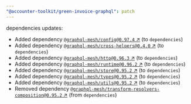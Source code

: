 ```yaml
---
"@accounter-toolkit/green-invoice-graphql": patch
---
```

dependencies updates:
  - Added dependency [`@graphql-mesh/config@0.97.4` ↗︎](https://www.npmjs.com/package/@graphql-mesh/config/v/0.97.4) (to `dependencies`)
  - Added dependency [`@graphql-mesh/cross-helpers@0.4.0` ↗︎](https://www.npmjs.com/package/@graphql-mesh/cross-helpers/v/0.4.0) (to `dependencies`)
  - Added dependency [`@graphql-mesh/http@0.96.3` ↗︎](https://www.npmjs.com/package/@graphql-mesh/http/v/0.96.3) (to `dependencies`)
  - Added dependency [`@graphql-mesh/runtime@0.96.2` ↗︎](https://www.npmjs.com/package/@graphql-mesh/runtime/v/0.96.2) (to `dependencies`)
  - Added dependency [`@graphql-mesh/store@0.95.2` ↗︎](https://www.npmjs.com/package/@graphql-mesh/store/v/0.95.2) (to `dependencies`)
  - Added dependency [`@graphql-mesh/types@0.95.2` ↗︎](https://www.npmjs.com/package/@graphql-mesh/types/v/0.95.2) (to `dependencies`)
  - Added dependency [`@graphql-mesh/utils@0.95.2` ↗︎](https://www.npmjs.com/package/@graphql-mesh/utils/v/0.95.2) (to `dependencies`)
  - Removed dependency [`@graphql-mesh/transform-resolvers-composition@0.95.2` ↗︎](https://www.npmjs.com/package/@graphql-mesh/transform-resolvers-composition/v/0.95.2) (from `dependencies`)

